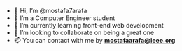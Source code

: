 - 👋 Hi, I’m @mostafa7arafa
- 👀 I’m a Computer Engineer student
- 🌱 I’m currently learning front-end web development
- 💞️ I’m looking to collaborate on being a great one
- 📫 You can contact with me by <strong>mostafaarafa@ieee.org</strong>

<!---
mostafa7arafa/mostafa7arafa is a ✨ special ✨ repository because its `README.md` (this file) appears on your GitHub profile.
You can click the Preview link to take a look at your changes.
--->
